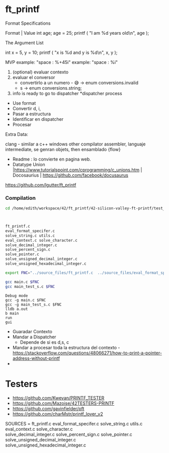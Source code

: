 # ft_printf

Format Specifications

Format | Value
int age;
age = 25;
printf ( "I am %d years old\n", age );

The Argument List

int x = 5, y = 10;
printf ( "x is %d and y is %d\n", x, y );



MVP
example: "space : %+45i"
example: "space : %i"

1) (optional) evaluar contexto
2) evaluar el conversor
	* convertirlo a un numero - 😅 -> enum conversions.invalid
	* s -> enum conversions.string;
3) info is ready to go to dispatcher
	*dispatcher process

- Use format
- Convertir d, i,
- Pasar a estructura
- Identificar en dispatcher
- Procesar


Extra Data:

clang - similar a c++
windows other compilator
assembler, languaje intermediate, se genran objets, then ensamblado {flow}
- Readme : lo convierte en pagina web.
- Datatype Union |https://www.tutorialspoint.com/cprogramming/c_unions.htm | Docosaurius | https://github.com/facebook/docusaurus


https://github.com/lgutter/ft_printf



### Compilation
```bash
cd /home/edith/workspace/42/ft_printf/42-silicon-valley-ft-printf/test_files
```

```bash


ft_printf.c
eval_format_specifer.c
solve_string.c utils.c
eval_context.c solve_character.c
solve_decimal_integer.c
solve_percent_sign.c
solve_pointer.c
solve_unsigned_decimal_integer.c
solve_unsigned_hexadecimal_integer.c

export FNC="../source_files/ft_printf.c  ../source_files/eval_format_specifer.c  ../source_files/solve_string.c ../source_files/utils.c ../source_files/eval_context.c ../source_files/solve_character.c ../source_files/solve_decimal_integer.c ../source_files/solve_percent_sign.c  ../source_files/solve_pointer.c ../source_files/solve_unsigned_decimal_integer.c ../source_files/solve_unsigned_hexadecimal_integer.c ../libft/ft_bzero.c  ../libft/ft_memset.c ../libft/ft_putchar.c ../libft/ft_putchar_fd.c ../libft/ft_itoa.c ../libft/ft_strdup.c ../libft/ft_putstr.c ../libft/ft_putstr_fd.c ../libft/ft_atoi.c ../libft/ft_isdigit.c   ../libft/ft_strncpy.c  ../libft/ft_memalloc.c  ../libft/ft_strnew.c ../libft/ft_strcat.c  ../libft/ft_strlen.c"

gcc main.c $FNC
gcc main_test_s.c $FNC


```

```
Debug mode
gcc -g main.c $FNC
gcc -g main_test_s.c $FNC
lldb a.out
b main
run
gui
```


- Guaradar Contexto
- Mandar a Dispatcher
	- Depende de si es d,s, c
- Mandar a procesar toda la estructura del contexto
-https://stackoverflow.com/questions/48066271/how-to-print-a-pointer-address-without-printf
- 


# Testers
- https://github.com/Kwevan/PRINTF_TESTER
- https://github.com/Mazoise/42TESTERS-PRINTF
- https://github.com/gavinfielder/pft
- https://github.com/charMstr/printf_lover_v2



SOURCES	= ft_printf.c  eval_format_specifer.c  solve_string.c utils.c eval_context.c solve_character.c \
					solve_decimal_integer.c solve_percent_sign.c solve_pointer.c solve_unsigned_decimal_integer.c \
					solve_unsigned_hexadecimal_integer.c